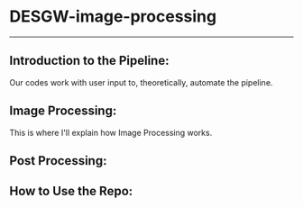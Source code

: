 # DESGW-image-processing
---
## Introduction to the Pipeline:
Our codes work with user input to, theoretically, automate the pipeline.
## Image Processing:
This is where I'll explain how Image Processing works. 
## Post Processing:
## How to Use the Repo:
